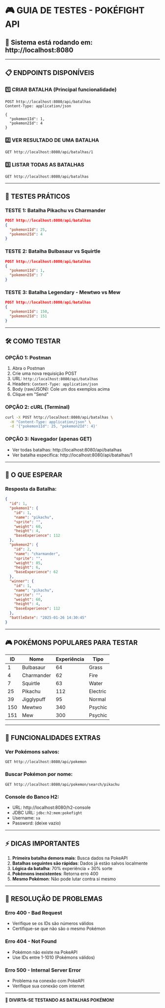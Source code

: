 # 🎮 GUIA DE TESTES - POKÉFIGHT API

## 🚀 Sistema está rodando em: http://localhost:8080

---

## 📋 ENDPOINTS DISPONÍVEIS

### 1️⃣ **CRIAR BATALHA** (Principal funcionalidade)
```http
POST http://localhost:8080/api/batalhas
Content-Type: application/json

{
  "pokemon1Id": 1,
  "pokemon2Id": 4
}
```

### 2️⃣ **VER RESULTADO DE UMA BATALHA**
```http
GET http://localhost:8080/api/batalhas/1
```

### 3️⃣ **LISTAR TODAS AS BATALHAS**
```http
GET http://localhost:8080/api/batalhas
```

---

## 🧪 TESTES PRÁTICOS

### **TESTE 1: Batalha Pikachu vs Charmander**
```json
POST http://localhost:8080/api/batalhas
{
  "pokemon1Id": 25,
  "pokemon2Id": 4
}
```

### **TESTE 2: Batalha Bulbasaur vs Squirtle**
```json
POST http://localhost:8080/api/batalhas
{
  "pokemon1Id": 1,
  "pokemon2Id": 7
}
```

### **TESTE 3: Batalha Legendary - Mewtwo vs Mew**
```json
POST http://localhost:8080/api/batalhas
{
  "pokemon1Id": 150,
  "pokemon2Id": 151
}
```

---

## 🛠️ COMO TESTAR

### **OPÇÃO 1: Postman**
1. Abra o Postman
2. Crie uma nova requisição POST
3. URL: `http://localhost:8080/api/batalhas`
4. Headers: `Content-Type: application/json`
5. Body (raw/JSON): Cole um dos exemplos acima
6. Clique em "Send"

### **OPÇÃO 2: cURL (Terminal)**
```bash
curl -X POST http://localhost:8080/api/batalhas \
  -H "Content-Type: application/json" \
  -d '{"pokemon1Id": 25, "pokemon2Id": 4}'
```

### **OPÇÃO 3: Navegador (apenas GET)**
- Ver todas batalhas: http://localhost:8080/api/batalhas
- Ver batalha específica: http://localhost:8080/api/batalhas/1

---

## 🎯 O QUE ESPERAR

### **Resposta da Batalha:**
```json
{
  "id": 1,
  "pokemon1": {
    "id": 1,
    "name": "pikachu",
    "sprite": "",
    "weight": 60,
    "height": 4,
    "baseExperience": 112
  },
  "pokemon2": {
    "id": 2,
    "name": "charmander",
    "sprite": "",
    "weight": 85,
    "height": 6,
    "baseExperience": 62
  },
  "winner": {
    "id": 1,
    "name": "pikachu",
    "sprite": "",
    "weight": 60,
    "height": 4,
    "baseExperience": 112
  },
  "battleDate": "2025-01-26 14:30:45"
}
```

---

## 🎮 POKÉMONS POPULARES PARA TESTAR

| ID  | Nome          | Experiência | Tipo        |
|-----|---------------|-------------|-------------|
| 1   | Bulbasaur     | 64          | Grass       |
| 4   | Charmander    | 62          | Fire        |
| 7   | Squirtle      | 63          | Water       |
| 25  | Pikachu       | 112         | Electric    |
| 39  | Jigglypuff    | 95          | Normal      |
| 150 | Mewtwo        | 340         | Psychic     |
| 151 | Mew           | 300         | Psychic     |

---

## 🔧 FUNCIONALIDADES EXTRAS

### **Ver Pokémons salvos:**
```http
GET http://localhost:8080/api/pokemon
```

### **Buscar Pokémon por nome:**
```http
GET http://localhost:8080/api/pokemon/search/pikachu
```

### **Console do Banco H2:**
- URL: http://localhost:8080/h2-console
- JDBC URL: `jdbc:h2:mem:pokefight`
- Username: `sa`
- Password: (deixe vazio)

---

## ⚡ DICAS IMPORTANTES

1. **Primeira batalha demora mais**: Busca dados na PokeAPI
2. **Batalhas seguintes são rápidas**: Dados já estão salvos localmente
3. **Lógica da batalha**: 70% experiência + 30% sorte
4. **Pokémons inexistentes**: Retorna erro 400
5. **Mesmo Pokémon**: Não pode lutar contra si mesmo

---

## 🐛 RESOLUÇÃO DE PROBLEMAS

### **Erro 400 - Bad Request**
- Verifique se os IDs são números válidos
- Certifique-se que não são o mesmo Pokémon

### **Erro 404 - Not Found**
- Pokémon não existe na PokeAPI
- Use IDs entre 1-1010 (Pokémons válidos)

### **Erro 500 - Internal Server Error**
- Problema na conexão com PokeAPI
- Verifique sua conexão com internet

---

🎉 **DIVIRTA-SE TESTANDO AS BATALHAS POKÉMON!**
